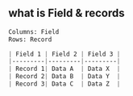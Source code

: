 ## what is Field & records  
```bash
Columns: Field
Rows: Record
```  
```CSS
| Field 1 | Field 2 | Field 3 |
|---------|---------|---------|
| Record 1| Data A  | Data X  |
| Record 2| Data B  | Data Y  |
| Record 3| Data C  | Data Z  |
```  